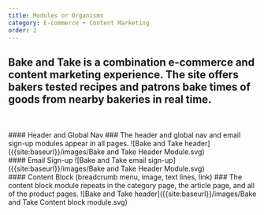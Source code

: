 ```yaml
---
title: Modules or Organisms
category: E-commerce + Content Marketing
order: 2
---
```

## Bake and Take is a combination e-commerce and content marketing experience. The site offers bakers tested recipes and patrons bake times of goods from nearby bakeries in real time.
<br>

<br>
#### Header and Global Nav
### The header and global nav and email sign-up modules appear in all pages.
![Bake and Take header]({{site:baseurl}}/images/Bake and Take Header Module.svg)

<br>
#### Email Sign-up
![Bake and Take email sign-up]({{site:baseurl}}/images/Bake and Take Header Module.svg)

<br>
#### Content Block (breadcrumb menu, image, text lines, link)
### The content block module repeats in the category page, the article page, and all of the product pages.
![Bake and Take header]({{site:baseurl}}/images/Bake and Take Content block module.svg)
